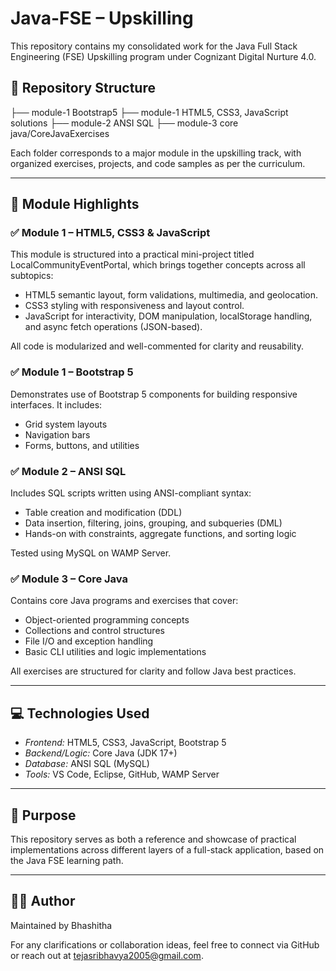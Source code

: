 # Java-FSE – Upskilling

This repository contains my consolidated work for the Java Full Stack Engineering (FSE) Upskilling program under Cognizant Digital Nurture 4.0.

## 📁 Repository Structure


├── module-1 Bootstrap5
├── module-1 HTML5, CSS3, JavaScript solutions
├── module-2 ANSI SQL
├── module-3 core java/CoreJavaExercises


Each folder corresponds to a major module in the upskilling track, with organized exercises, projects, and code samples as per the curriculum.

---

## 🔷 Module Highlights

### ✅ Module 1 – HTML5, CSS3 & JavaScript

This module is structured into a practical mini-project titled LocalCommunityEventPortal, which brings together concepts across all subtopics:

- HTML5 semantic layout, form validations, multimedia, and geolocation.
- CSS3 styling with responsiveness and layout control.
- JavaScript for interactivity, DOM manipulation, localStorage handling, and async fetch operations (JSON-based).

All code is modularized and well-commented for clarity and reusability.

### ✅ Module 1 – Bootstrap 5

Demonstrates use of Bootstrap 5 components for building responsive interfaces. It includes:

- Grid system layouts
- Navigation bars
- Forms, buttons, and utilities

### ✅ Module 2 – ANSI SQL

Includes SQL scripts written using ANSI-compliant syntax:
- Table creation and modification (DDL)
- Data insertion, filtering, joins, grouping, and subqueries (DML)
- Hands-on with constraints, aggregate functions, and sorting logic

Tested using MySQL on WAMP Server.

### ✅ Module 3 – Core Java

Contains core Java programs and exercises that cover:
- Object-oriented programming concepts
- Collections and control structures
- File I/O and exception handling
- Basic CLI utilities and logic implementations

All exercises are structured for clarity and follow Java best practices.

---

## 💻 Technologies Used

- *Frontend:* HTML5, CSS3, JavaScript, Bootstrap 5
- *Backend/Logic:* Core Java (JDK 17+)
- *Database:* ANSI SQL (MySQL)
- *Tools:* VS Code, Eclipse, GitHub, WAMP Server

---

## 📌 Purpose

This repository serves as both a reference and showcase of practical implementations across different layers of a full-stack application, based on the Java FSE learning path.

---

## 🙋‍♂ Author

Maintained by Bhashitha

For any clarifications or collaboration ideas, feel free to connect via GitHub or reach out at tejasribhavya2005@gmail.com.
